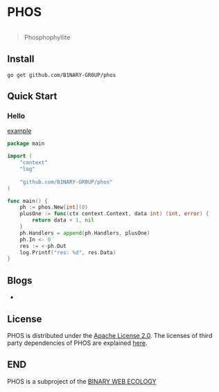 # PHOS

![]()

> Phosphophyllite

## Install

```shell
go get github.com/B1NARY-GR0UP/phos
```

## Quick Start

### Hello

[example](examples/hello)

```go
package main

import (
	"context"
	"log"
	
	"github.com/B1NARY-GR0UP/phos"
)

func main() {
	ph := phos.New[int](0)
	plusOne := func(ctx context.Context, data int) (int, error) {
		return data + 1, nil
	}
	ph.Handlers = append(ph.Handlers, plusOne)
	ph.In <- 0
	res := <-ph.Out
	log.Printf("res: %d", res.Data)
}
```

## Blogs

- []()

## License

PHOS is distributed under the [Apache License 2.0](./LICENSE). The licenses of third party dependencies of PHOS are explained [here](./licenses).

## END

PHOS is a subproject of the [BINARY WEB ECOLOGY](https://github.com/B1NARY-GR0UP)